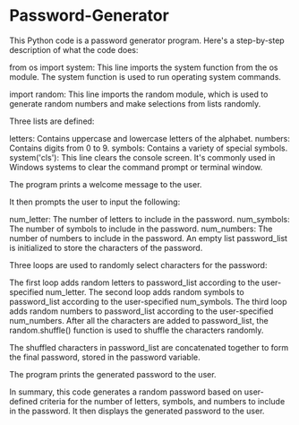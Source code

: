 # Password-Generator

This Python code is a password generator program. Here's a step-by-step description of what the code does:

from os import system: This line imports the system function from the os module. The system function is used to run operating system commands.

import random: This line imports the random module, which is used to generate random numbers and make selections from lists randomly.

Three lists are defined:

letters: Contains uppercase and lowercase letters of the alphabet.
numbers: Contains digits from 0 to 9.
symbols: Contains a variety of special symbols.
system('cls'): This line clears the console screen. It's commonly used in Windows systems to clear the command prompt or terminal window.

The program prints a welcome message to the user.

It then prompts the user to input the following:

num_letter: The number of letters to include in the password.
num_symbols: The number of symbols to include in the password.
num_numbers: The number of numbers to include in the password.
An empty list password_list is initialized to store the characters of the password.

Three loops are used to randomly select characters for the password:

The first loop adds random letters to password_list according to the user-specified num_letter.
The second loop adds random symbols to password_list according to the user-specified num_symbols.
The third loop adds random numbers to password_list according to the user-specified num_numbers.
After all the characters are added to password_list, the random.shuffle() function is used to shuffle the characters randomly.

The shuffled characters in password_list are concatenated together to form the final password, stored in the password variable.

The program prints the generated password to the user.

In summary, this code generates a random password based on user-defined criteria for the number of letters, symbols, and numbers to include in the password. It then displays the generated password to the user.
